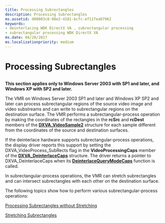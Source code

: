 ```yaml
---
title: Processing Subrectangles
description: Processing Subrectangles
ms.assetid: d00803c0-98e2-4101-bcfc-ef11fea07962
keywords:
- deinterlacing WDK DirectX VA , subrectangular processing
- subrectangular processing WDK DirectX VA
ms.date: 04/20/2017
ms.localizationpriority: medium
---
```


# Processing Subrectangles


## <span id="ddk_processing_subrectangles_gg"></span><span id="DDK_PROCESSING_SUBRECTANGLES_GG"></span>


**This section applies only to Windows Server 2003 with SP1 and later, and Windows XP with SP2 and later.**

The VMR on Windows Server 2003 SP1 and later and Windows XP SP2 and later can process subrectangular regions of the source video image and video substreams and can write to subrectangular regions on the destination surface. The VMR performs a subrectangular-process operation by making the coordinates of the rectangles in the **rcSrc** and **rcDest** members of the [**DXVA\_VideoSample2**](https://msdn.microsoft.com/library/windows/hardware/ff564092) structure for each sample different from the coordinates of the source and destination surfaces.

If the deinterlace hardware supports subrectangular-process operations, the display driver reports this support by setting the DXVA\_VideoProcess\_SubRects flag in the **VideoProcessingCaps** member of the [**DXVA\_DeinterlaceCaps**](https://msdn.microsoft.com/library/windows/hardware/ff563939) structure. The driver returns a pointer to DXVA\_DeinterlaceCaps when its [**DeinterlaceQueryModeCaps**](https://msdn.microsoft.com/library/windows/hardware/ff563946) function is called.

In subrectangular-process operations, the VMR can stretch subrectangles and can intersect subrectangles with each other on the destination surface.

The following topics show how to perform various subrectangular-process operations:

[Processing Subrectangles without Stretching](processing-subrectangles-without-stretching.md)

[Stretching Subrectangles](stretching-subrectangles.md)

 

 





